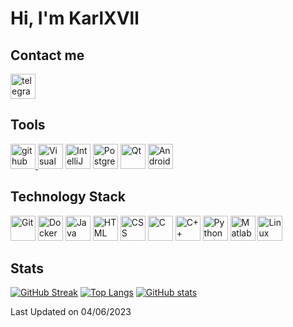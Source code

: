 # Hi, I'm KarlXVll


## Contact me

<a href="https://t.me/tatarinaoa" target="_blank"><img src="https://raw.githubusercontent.com/simple-icons/simple-icons/develop/icons/telegram.svg" alt="telegram" width="40" height="40"/> </a>


## Tools

<a href="https://github.com" target="_blank"><img src="https://cdn.jsdelivr.net/gh/devicons/devicon/icons/github/github-original.svg" alt="github" width="40" height="40"/> </a>
<a href="https://visualstudio.microsoft.com/" target="_blank"><img src="https://cdn.jsdelivr.net/gh/devicons/devicon/icons/visualstudio/visualstudio-plain.svg" alt="Visual Studio" width="40" height="40"/></a>
<a href="https://www.jetbrains.com/idea/" target="_blank"><img src="https://cdn.jsdelivr.net/gh/devicons/devicon/icons/intellij/intellij-original.svg" alt="IntelliJ IDEA" width="40" height="40"/></a>
<a href="https://www.postgresql.org/" target="_blank"><img src="https://cdn.jsdelivr.net/gh/devicons/devicon/icons/postgresql/postgresql-original.svg" alt="PostgreSQL" width="40" height="40"/></a>
<a href="https://www.qt.io/" target="_blank"><img src="https://raw.githubusercontent.com/simple-icons/simple-icons/develop/icons/qt.svg" alt="Qt" width="40" height="40"/></a>
<a href="https://developer.android.com/studio/" target="_blank"><img src="https://raw.githubusercontent.com/simple-icons/simple-icons/develop/icons/androidstudio.svg" alt="Android Studio" width="40" height="40"/></a>



## Technology Stack

<a href="https://git-scm.com/" target="_blank"><img src="https://cdn.jsdelivr.net/gh/devicons/devicon/icons/git/git-original.svg" alt="Git" width="40" height="40"/></a>
<a href="https://www.docker.com/" target="_blank"><img src="https://cdn.jsdelivr.net/gh/devicons/devicon/icons/docker/docker-original.svg" alt="Docker" width="40" height="40"/></a>
<a href="https://www.java.com/" target="_blank"><img src="https://cdn.jsdelivr.net/gh/devicons/devicon/icons/java/java-original.svg" alt="Java" width="40" height="40"/></a>
<a href="https://html.com/" target="_blank"><img src="https://cdn.jsdelivr.net/gh/devicons/devicon/icons/html5/html5-original.svg" alt="HTML" width="40" height="40"/></a>
<a href="https://developer.mozilla.org/en-US/docs/Web/CSS" target="_blank"><img src="https://cdn.jsdelivr.net/gh/devicons/devicon/icons/css3/css3-original.svg" alt="CSS" width="40" height="40"/></a>
<a href="https://en.wikipedia.org/wiki/C_(programming_language)" target="_blank"><img src="https://cdn.jsdelivr.net/gh/devicons/devicon/icons/c/c-original.svg" alt="C" width="40" height="40"/></a>
<a href="https://www.cplusplus.com/" target="_blank"><img src="https://cdn.jsdelivr.net/gh/devicons/devicon/icons/cplusplus/cplusplus-original.svg" alt="C++" width="40" height="40"/></a>
<a href="https://www.python.org/" target="_blank"><img src="https://cdn.jsdelivr.net/gh/devicons/devicon/icons/python/python-original.svg" alt="Python" width="40" height="40"/></a>
<a href="https://www.mathworks.com/products/matlab.html" target="_blank"><img src="https://cdn.jsdelivr.net/gh/devicons/devicon/icons/matlab/matlab-original.svg" alt="Matlab" width="40" height="40"/></a>
<a href="https://www.linux.org/" target="_blank"><img src="https://cdn.jsdelivr.net/gh/devicons/devicon/icons/linux/linux-original.svg" alt="Linux" width="40" height="40"/></a>


## Stats

[![GitHub Streak](https://github-readme-streak-stats.herokuapp.com/?user=KarlXVll)](https://git.io/streak-stats)
[![Top Langs](https://github-readme-stats.vercel.app/api/top-langs/?username=KarlXVll&layout=compact)](https://github.com/anuraghazra/github-readme-stats)
[![GitHub stats](https://github-readme-stats.vercel.app/api?username=KarlXVll)](https://github.com/KarlXVll/github-readme-stats)



 Last Updated on 04/06/2023
